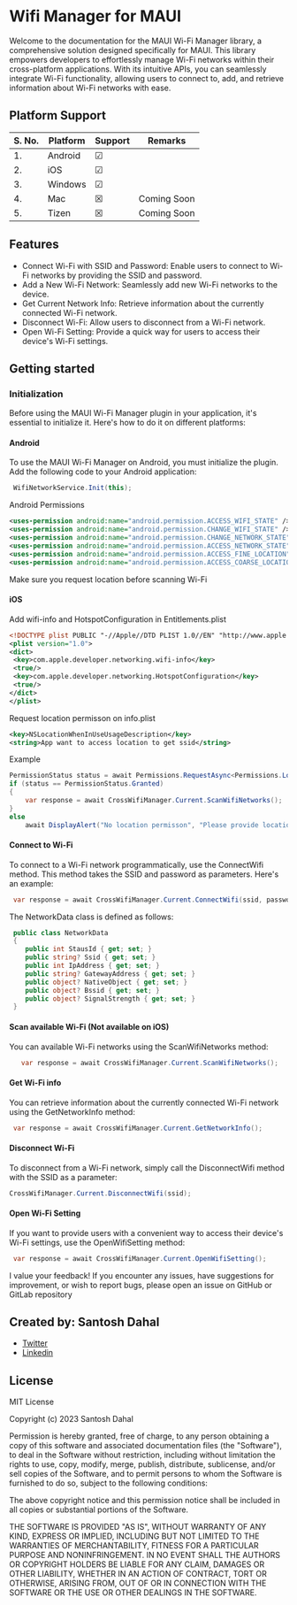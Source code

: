 # Wifi Manager for MAUI

Welcome to the documentation for the MAUI Wi-Fi Manager library, a comprehensive solution designed specifically for MAUI. This library empowers developers to effortlessly manage Wi-Fi networks within their cross-platform applications. With its intuitive APIs, you can seamlessly integrate Wi-Fi functionality, allowing users to connect to, add, and retrieve information about Wi-Fi networks with ease.

## Platform Support

| S. No. | Platform     |  Support  |    Remarks  |
| ------ | ------------ | --------- | ----------- |
| 1.     | Android      | &#9745;   |             |
| 2.     | iOS          | &#9745;   |             |
| 3.     | Windows      | &#9745;   |             |
| 4.     | Mac          | &#x2612;  | Coming Soon |
| 5.     | Tizen        | &#x2612;  | Coming Soon |

## Features

- Connect Wi-Fi with SSID and Password: Enable users to connect to Wi-Fi networks by providing the SSID and password.
- Add a New Wi-Fi Network: Seamlessly add new Wi-Fi networks to the device.
- Get Current Network Info: Retrieve information about the currently connected Wi-Fi network.
- Disconnect Wi-Fi: Allow users to disconnect from a Wi-Fi network.
- Open Wi-Fi Setting: Provide a quick way for users to access their device's Wi-Fi settings.

## Getting started

### Initialization

Before using the MAUI Wi-Fi Manager plugin in your application, it's essential to initialize it. Here's how to do it on different platforms:

#### Android

To use the MAUI Wi-Fi Manager on Android, you must initialize the plugin. Add the following code to your Android application:

```csharp
 WifiNetworkService.Init(this);
```

Android Permissions

```xml
<uses-permission android:name="android.permission.ACCESS_WIFI_STATE" />
<uses-permission android:name="android.permission.CHANGE_WIFI_STATE" />
<uses-permission android:name="android.permission.CHANGE_NETWORK_STATE" />
<uses-permission android:name="android.permission.ACCESS_NETWORK_STATE" />
<uses-permission android:name="android.permission.ACCESS_FINE_LOCATION" />
<uses-permission android:name="android.permission.ACCESS_COARSE_LOCATION" />
```

Make sure you request location before scanning Wi-Fi

#### iOS

Add wifi-info and HotspotConfiguration in Entitlements.plist

```xml
<!DOCTYPE plist PUBLIC "-//Apple//DTD PLIST 1.0//EN" "http://www.apple.com/DTDs/PropertyList-1.0.dtd">
<plist version="1.0">
<dict>
 <key>com.apple.developer.networking.wifi-info</key>
 <true/>
 <key>com.apple.developer.networking.HotspotConfiguration</key>
 <true/>
</dict>
</plist>
```

Request location permisson on info.plist

```xml
<key>NSLocationWhenInUseUsageDescription</key>
<string>App want to access location to get ssid</string>
```

Example

```csharp
PermissionStatus status = await Permissions.RequestAsync<Permissions.LocationWhenInUse>();
if (status == PermissionStatus.Granted)
{
    var response = await CrossWifiManager.Current.ScanWifiNetworks();    
}
else
    await DisplayAlert("No location permisson", "Please provide location permission", "OK");
```

#### Connect to Wi-Fi

To connect to a Wi-Fi network programmatically, use the ConnectWifi method. This method takes the SSID and password as parameters. Here's an example:

```csharp
 var response = await CrossWifiManager.Current.ConnectWifi(ssid, password);
```

The NetworkData class is defined as follows:

```csharp
 public class NetworkData
 {
    public int StausId { get; set; }
    public string? Ssid { get; set; }
    public int IpAddress { get; set; }
    public string? GatewayAddress { get; set; }
    public object? NativeObject { get; set; }
    public object? Bssid { get; set; }
    public object? SignalStrength { get; set; }
 }
```

#### Scan available Wi-Fi (Not available on iOS)

You can available Wi-Fi networks using the ScanWifiNetworks method:

```csharp
   var response = await CrossWifiManager.Current.ScanWifiNetworks();
```

#### Get Wi-Fi info

You can retrieve information about the currently connected Wi-Fi network using the GetNetworkInfo method:

```csharp
 var response = await CrossWifiManager.Current.GetNetworkInfo();
```

#### Disconnect Wi-Fi

To disconnect from a Wi-Fi network, simply call the DisconnectWifi method with the SSID as a parameter:

```csharp
CrossWifiManager.Current.DisconnectWifi(ssid);
```

#### Open Wi-Fi Setting

If you want to provide users with a convenient way to access their device's Wi-Fi settings, use the OpenWifiSetting method:

```csharp
 var response = await CrossWifiManager.Current.OpenWifiSetting();
```

I value your feedback! If you encounter any issues, have suggestions for improvement, or wish to report bugs, please open an issue on GitHub or GitLab repository

## Created by: Santosh Dahal

- [Twitter](https://www.twitter.com/exendahal)
- [Linkedin](https://www.linkedin.com/in/exendahal/)

## License

MIT License

Copyright (c) 2023 Santosh Dahal

Permission is hereby granted, free of charge, to any person obtaining a copy
of this software and associated documentation files (the "Software"), to deal
in the Software without restriction, including without limitation the rights
to use, copy, modify, merge, publish, distribute, sublicense, and/or sell
copies of the Software, and to permit persons to whom the Software is
furnished to do so, subject to the following conditions:

The above copyright notice and this permission notice shall be included in all
copies or substantial portions of the Software.

THE SOFTWARE IS PROVIDED "AS IS", WITHOUT WARRANTY OF ANY KIND, EXPRESS OR
IMPLIED, INCLUDING BUT NOT LIMITED TO THE WARRANTIES OF MERCHANTABILITY,
FITNESS FOR A PARTICULAR PURPOSE AND NONINFRINGEMENT. IN NO EVENT SHALL THE
AUTHORS OR COPYRIGHT HOLDERS BE LIABLE FOR ANY CLAIM, DAMAGES OR OTHER
LIABILITY, WHETHER IN AN ACTION OF CONTRACT, TORT OR OTHERWISE, ARISING FROM,
OUT OF OR IN CONNECTION WITH THE SOFTWARE OR THE USE OR OTHER DEALINGS IN THE
SOFTWARE.
